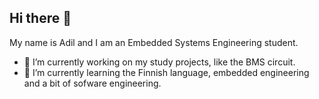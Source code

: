 ## Hi there 👋

My name is Adil and I am an Embedded Systems Engineering student.
- 🔭 I’m currently working on my study projects, like the BMS circuit.
- 🌱 I’m currently learning the Finnish language, embedded engineering and a bit of sofware engineering.
